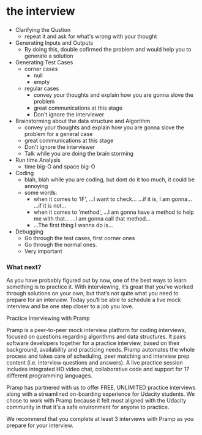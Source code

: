 # the interview
###

* Clarifying the Qustion
	* repeat it and ask for what's wrong with your thought
* Generating Inputs and Outputs
	* By doing this, double cofirmed the problem and would help you to generate a solution
* Generating Test Cases
	* corner cases
		* null
		* empty
	* regular cases
		* convey your thoughts and explain how you are gonna slove the problem
		* great communications at this stage
		* Don't ignore the interviewer
* Brainstorming about the data structure and Algorithm
	* convey your thoughts and explain how you are gonna slove the problem for a general case
	* great communications at this stage
	* Don't ignore the interviewer
	* Talk while you are doing the brain storming 
* Run time Analysis
	* time big-O and space big-O
* Coding
	* blah, blah while you are coding, but dont do it too much, it could be annoying 
	* some words:
		* when it comes to 'IF', ...I want to check... ...if it is, I am gonna... ...if it is not...
		* when it comes to 'method', ...I am gonna have a method to help me with that... ...I am gonna call that method...
		* ...The first thing I wanna do is... 
* Debugging
	* Go through the test cases, first corner ones
	* Go through the normal ones.
	* Very important


### What next? 

As you have probably figured out by now, one of the best ways to learn something is to practice it. 
With interviewing, it’s great that you’ve worked through solutions on your own, but that’s 
not quite what you need to prepare for an interview. Today you‘ll be able to schedule a live mock interview and be one step closer to a job you love. 

Practice Interviewing with Pramp 

Pramp is a peer-to-peer mock interview platform for coding interviews, focused on questions regarding algorithms and data structures. 
It pairs software developers together for a practice interview, based on their background, availability and practicing needs. 
Pramp automates the whole process and takes care of scheduling, peer matching and interview prep content (i.e. interview questions 
and answers). A live practice session includes integrated HD video chat, collaborative code and support for 17 different programming languages. 

Pramp has partnered with us to offer FREE, UNLIMITED practice interviews along with a streamlined on-boarding experience for Udacity students. 
We chose to work with Pramp because it felt most aligned with the Udacity community in that it's a safe environment for anyone to practice. 

We recommend that you complete at least 3 interviews with Pramp as you prepare for your interview. 